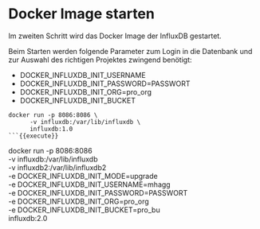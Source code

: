 # Docker Image starten

Im zweiten Schritt wird das Docker Image der InfluxDB gestartet.

Beim Starten werden folgende Parameter zum Login in die Datenbank und zur Auswahl des richtigen Projektes zwingend benötigt:
 - DOCKER_INFLUXDB_INIT_USERNAME
 - DOCKER_INFLUXDB_INIT_PASSWORD=PASSWORT
 - DOCKER_INFLUXDB_INIT_ORG=pro_org
 - DOCKER_INFLUXDB_INIT_BUCKET


```
docker run -p 8086:8086 \
      -v influxdb:/var/lib/influxdb \
      influxdb:1.0
```{{execute}}

```
docker run -p 8086:8086 \
      -v influxdb:/var/lib/influxdb \
      -v influxdb2:/var/lib/influxdb2 \
      -e DOCKER_INFLUXDB_INIT_MODE=upgrade \
      -e DOCKER_INFLUXDB_INIT_USERNAME=mhagg \
      -e DOCKER_INFLUXDB_INIT_PASSWORD=PASSWORT \
      -e DOCKER_INFLUXDB_INIT_ORG=pro_org \
      -e DOCKER_INFLUXDB_INIT_BUCKET=pro_bu \
      influxdb:2.0
```{{execute}}